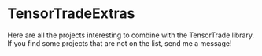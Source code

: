 # TensorTradeExtras
Here are all the projects interesting to combine with the TensorTrade library. If you find some projects that are not on the list, send me a message!
